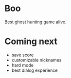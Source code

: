 # Boo

Best ghost hunting game alive.

# Coming next

- save score
- customizable nicknames
- hard mode
- best dialog experience
